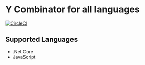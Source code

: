 # Y Combinator for all languages

[![CircleCI](https://circleci.com/gh/funtion/y-combinator/tree/master.svg?style=shield)](https://circleci.com/gh/funtion/y-combinator/tree/master)

## Supported Languages

- .Net Core
- JavaScript

